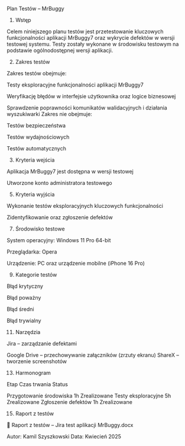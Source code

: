 Plan Testów – MrBuggy
1. Wstęp

Celem niniejszego planu testów jest przetestowanie kluczowych funkcjonalności aplikacji MrBuggy7 oraz wykrycie defektów w wersji testowej systemu. Testy zostały wykonane w środowisku testowym na podstawie ogólnodostępnej wersji aplikacji.

2. Zakres testów

Zakres testów obejmuje:

Testy eksploracyjne funkcjonalności aplikacji MrBuggy7

Weryfikację błędów w interfejsie użytkownika oraz logice biznesowej

Sprawdzenie poprawności komunikatów walidacyjnych i działania wyszukiwarki
Zakres nie obejmuje:


Testów bezpieczeństwa

Testów wydajnościowych

Testów automatycznych

3. Kryteria wejścia

Aplikacja MrBuggy7 jest dostępna w wersji testowej

Utworzone konto administratora testowego

5. Kryteria wyjścia
   
Wykonanie testów eksploracyjnych kluczowych funkcjonalności

Zidentyfikowanie oraz zgłoszenie defektów

7. Środowisko testowe

System operacyjny: Windows 11 Pro 64-bit

Przeglądarka: Opera

Urządzenie: PC oraz urządzenie mobilne (iPhone 16 Pro)

9. Kategorie testów

Błąd krytyczny

Błąd poważny

Błąd średni

Błąd trywialny

11. Narzędzia

Jira – zarządzanie defektami

Google Drive – przechowywanie załączników (zrzuty ekranu)
ShareX – tworzenie screenshotów

13. Harmonogram

Etap	Czas trwania	Status

Przygotowanie środowiska	1h	Zrealizowane
Testy eksploracyjne	5h	Zrealizowane
Zgłoszenie defektów	1h	Zrealizowane

15. Raport z testów

📄 Raport z testów – Jira test aplikacji MrBuggy.docx

Autor: Kamil Szyszkowski
Data: Kwiecień 2025
